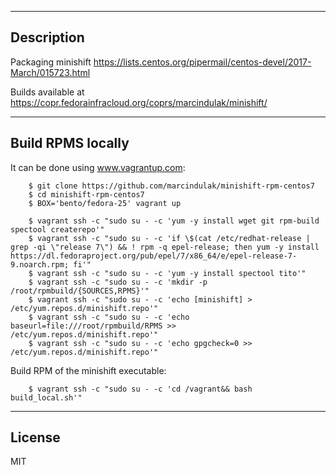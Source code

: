 -----------
Description
-----------

Packaging minishift https://lists.centos.org/pipermail/centos-devel/2017-March/015723.html

Builds available at https://copr.fedorainfracloud.org/coprs/marcindulak/minishift/


------------------
Build RPMS locally
------------------

It can be done using www.vagrantup.com:

        $ git clone https://github.com/marcindulak/minishift-rpm-centos7
        $ cd minishift-rpm-centos7
        $ BOX='bento/fedora-25' vagrant up

        $ vagrant ssh -c "sudo su - -c 'yum -y install wget git rpm-build spectool createrepo'"
        $ vagrant ssh -c "sudo su - -c 'if \$(cat /etc/redhat-release | grep -qi \"release 7\") && ! rpm -q epel-release; then yum -y install https://dl.fedoraproject.org/pub/epel/7/x86_64/e/epel-release-7-9.noarch.rpm; fi'"
        $ vagrant ssh -c "sudo su - -c 'yum -y install spectool tito'"
        $ vagrant ssh -c "sudo su - -c 'mkdir -p /root/rpmbuild/{SOURCES,RPMS}'"
        $ vagrant ssh -c "sudo su - -c 'echo [minishift] > /etc/yum.repos.d/minishift.repo'"
        $ vagrant ssh -c "sudo su - -c 'echo baseurl=file:///root/rpmbuild/RPMS >> /etc/yum.repos.d/minishift.repo'"
        $ vagrant ssh -c "sudo su - -c 'echo gpgcheck=0 >> /etc/yum.repos.d/minishift.repo'"

Build RPM of the minishift executable:

        $ vagrant ssh -c "sudo su - -c 'cd /vagrant&& bash build_local.sh'"


-------
License
-------

MIT

